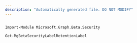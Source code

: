 ```yaml
---
description: "Automatically generated file. DO NOT MODIFY"
---
```


```powershellv2

Import-Module Microsoft.Graph.Beta.Security

Get-MgBetaSecurityLabelRetentionLabel

```